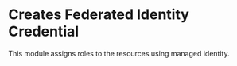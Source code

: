 # Creates Federated Identity Credential

This module assigns roles to the resources using managed identity.
